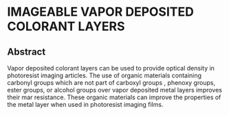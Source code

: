 # IMAGEABLE VAPOR DEPOSITED COLORANT LAYERS

## Abstract
Vapor deposited colorant layers can be used to provide optical density in photoresist imaging articles. The use of organic materials containing carbonyl groups which are not part of carboxyl groups , phenoxy groups, ester groups, or alcohol groups over vapor deposited metal layers improves their mar resistance. These organic materials can improve the properties of the metal layer when used in photoresist imaging films.